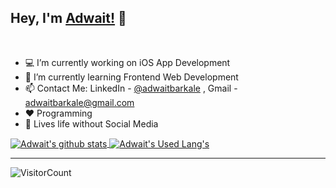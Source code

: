 
## Hey, I'm [Adwait!](https://iadwait.github.io/Personal-Site/) 👋

<br/>

- 💻 I’m currently working on iOS App Development
- 🌱 I’m currently learning Frontend Web Development
- 📫 Contact Me: LinkedIn - [@adwaitbarkale](https://in.linkedin.com/in/adwait-barkale-a77092119) , Gmail - adwaitbarkale@gmail.com
- ❤️ Programming
- 📵 Lives life without Social Media

<a href="https://github.com/iadwait">
 <img align="center" src="https://github-readme-stats.vercel.app/api?username=iadwait&show_icons=true&theme=light&line_height=27" alt="Adwait's github stats"/>
</a>


<a href="https://github.com/iadwait">
 <img align="center" src="https://github-readme-stats.vercel.app/api/top-langs/?username=iadwait&layout=compact&theme=chartreuse-light" alt="Adwait's Used Lang's"/>
</a>
<hr>


![VisitorCount](https://profile-counter.glitch.me/iadwait/count.svg)
